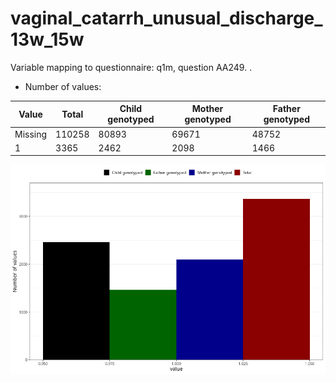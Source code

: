 # vaginal_catarrh_unusual_discharge_13w_15w
Variable mapping to questionnaire: q1m, question AA249.
.
- Number of values:

| Value | Total | Child genotyped | Mother genotyped | Father genotyped |
| ----- | ----- | --------------- | ---------------- | ---------------- |
| Missing | 110258 | 80893 | 69671 | 48752 |
| 1 | 3365 | 2462 | 2098 |1466 |



![](vaginal_catarrh_unusual_discharge_13w_15w_n.png)



